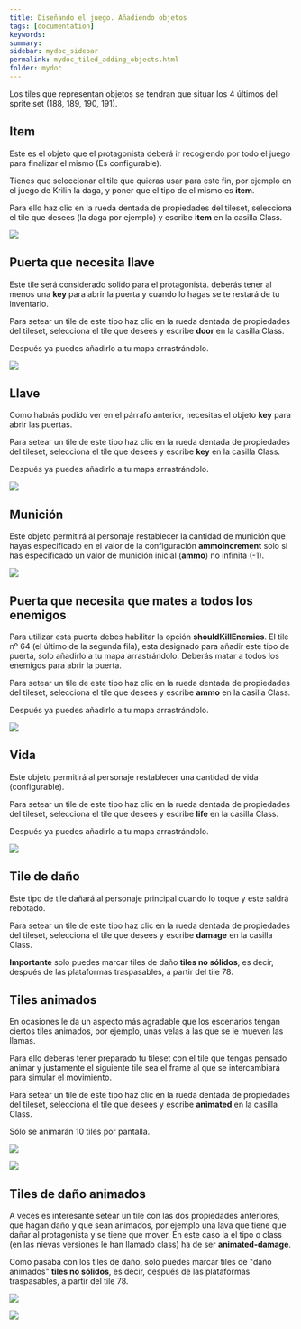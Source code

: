 ```yaml
---
title: Diseñando el juego. Añadiendo objetos
tags: [documentation]
keywords:
summary: 
sidebar: mydoc_sidebar
permalink: mydoc_tiled_adding_objects.html
folder: mydoc
---
```


Los tiles que representan objetos se tendran que situar los 4 últimos del sprite set (188, 189, 190, 191).

## Item

Este es el objeto que el protagonista deberá ir recogiendo por todo el juego para finalizar el mismo (Es configurable).

Tienes que seleccionar el tile que quieras usar para este fin, por ejemplo en el juego de Krilin la daga, y poner que el tipo de el mismo es **item**.

Para ello haz clic en la rueda dentada de propiedades del tileset, selecciona el tile que desees (la daga por ejemplo) y escribe **item** en la casilla Class.

![](images/type_item.png)

## Puerta que necesita llave

Este tile será considerado solido para el protagonista. deberás tener al menos una **key** para abrir la puerta y cuando lo hagas se te restará de tu inventario.

Para setear un tile de este tipo haz clic en la rueda dentada de propiedades del tileset, selecciona el tile que desees y escribe **door** en la casilla Class.

Después ya puedes añadirlo a tu mapa arrastrándolo.

![](images/type_door.png)

## Llave

Como habrás podido ver en el párrafo anterior, necesitas el objeto **key** para abrir las puertas.

Para setear un tile de este tipo haz clic en la rueda dentada de propiedades del tileset, selecciona el tile que desees y escribe **key** en la casilla Class.

Después ya puedes añadirlo a tu mapa arrastrándolo.

![](images/type_key.png)

## Munición

Este objeto permitirá al personaje restablecer la cantidad de munición que hayas especificado en el valor de la configuración **ammoIncrement** solo si has especificado un valor de munición inicial (**ammo**) no infinita (-1).

![](images/type_ammo.png)

## Puerta que necesita que mates a todos los enemigos

Para utilizar esta puerta debes habilitar la opción **shouldKillEnemies**. El tile nº 64 (el último de la segunda fila), esta designado para añadir este tipo de puerta, solo añadirlo a tu mapa arrastrándolo. Deberás matar a todos los enemigos para abrir la puerta.

Para setear un tile de este tipo haz clic en la rueda dentada de propiedades del tileset, selecciona el tile que desees y escribe **ammo** en la casilla Class.

Después ya puedes añadirlo a tu mapa arrastrándolo.

![](images/type_enemy_door.png)

## Vida

Este objeto permitirá al personaje restablecer una cantidad de vida (configurable).

Para setear un tile de este tipo haz clic en la rueda dentada de propiedades del tileset, selecciona el tile que desees y escribe **life** en la casilla Class.

Después ya puedes añadirlo a tu mapa arrastrándolo.

![](images/type_life.png)

## Tile de daño

Este tipo de tile dañará al personaje principal cuando lo toque y este saldrá rebotado.

Para setear un tile de este tipo haz clic en la rueda dentada de propiedades del tileset, selecciona el tile que desees y escribe **damage** en la casilla Class.

**Importante** solo puedes marcar tiles de daño **tiles no sólidos**, es decir, después de las plataformas traspasables, a partir del tile 78.

## Tiles animados

En ocasiones le da un aspecto más agradable que los escenarios tengan ciertos tiles animados, por ejemplo, unas velas a las que se le mueven las llamas.

Para ello deberás tener preparado tu tileset con el tile que tengas pensado animar y justamente el siguiente tile sea el frame al que se intercambiará para simular el movimiento.

Para setear un tile de este tipo haz clic en la rueda dentada de propiedades del tileset, selecciona el tile que desees y escribe **animated** en la casilla Class.

Sólo se animarán 10 tiles por pantalla.

![](images/tileset_con_tiles_animados.png)

![](images/velas_animadas.gif)

## Tiles de daño animados

A veces es interesante setear un tile con las dos propiedades anteriores, que hagan daño y que sean animados, por ejemplo una lava que tiene que dañar al protagonista y se tiene que mover. En este caso la el tipo o class (en las nievas versiones le han llamado class) ha de ser **animated-damage**.

Como pasaba con los tiles de daño, solo puedes marcar tiles de "daño animados" **tiles no sólidos**, es decir, después de las plataformas traspasables, a partir del tile 78.

![](images/tile_animated_damage.png)

![](images/lava_animada.gif)


